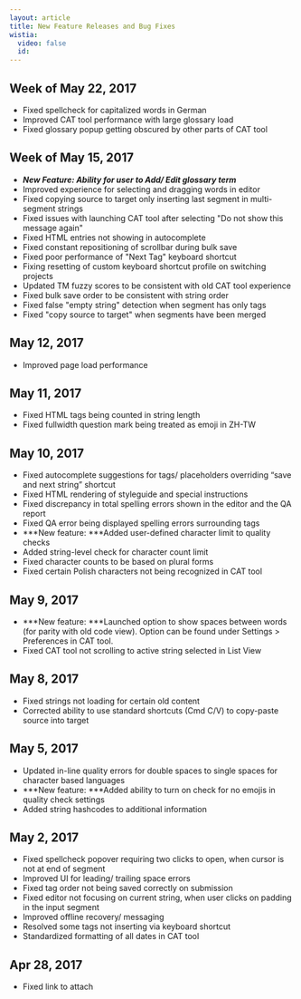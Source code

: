 ```yaml
---
layout: article
title: New Feature Releases and Bug Fixes
wistia:
  video: false
  id:
---
```



## Week of May 22, 2017

* Fixed spellcheck for capitalized words in German
* Improved CAT tool performance with large glossary load
* Fixed glossary popup getting obscured by other parts of CAT tool

## Week of May 15, 2017

* ***New Feature: Ability for user to Add/ Edit glossary term***
* Improved experience for selecting and dragging words in editor
* Fixed copying source to target only inserting last segment in multi-segment strings
* Fixed issues with launching CAT tool after selecting "Do not show this message again"
* Fixed HTML entries not showing in autocomplete
* Fixed constant repositioning of scrollbar during bulk save
* Fixed poor performance of "Next Tag" keyboard shortcut
* Fixing resetting of custom keyboard shortcut profile on switching projects
* Updated TM fuzzy scores to be consistent with old CAT tool experience
* Fixed bulk save order to be consistent with string order
* Fixed false "empty string" detection when segment has only tags
* Fixed "copy source to target" when segments have been merged

## May 12, 2017

* Improved page load performance

## May 11, 2017

* Fixed HTML tags being counted in string length
* Fixed fullwidth question mark being treated as emoji in ZH-TW

## May 10, 2017

* Fixed autocomplete suggestions for tags/ placeholders overriding “save and next string” shortcut
* Fixed HTML rendering of styleguide and special instructions
* Fixed discrepancy in total spelling errors shown in the editor and the QA report
* Fixed QA error being displayed spelling errors surrounding tags
* ***New feature:&nbsp;***Added user-defined character limit to quality checks&nbsp;
* Added string-level check for character count limit
* Fixed character counts to be based on plural forms
* Fixed certain Polish characters not being recognized in CAT tool

## May 9, 2017

* ***New feature:&nbsp;***Launched option to show spaces between words (for parity with old code view). Option can be found under Settings &gt; Preferences in CAT tool.
* Fixed CAT tool not scrolling to active string selected in List View

## May 8, 2017

* Fixed strings not loading for certain old content
* Corrected ability to use standard shortcuts (Cmd C/V) to copy-paste source into target

## May 5, 2017

* Updated in-line quality errors for double spaces to single spaces for character based languages
* ***New feature:&nbsp;***Added ability to turn on check for no emojis in quality check settings
* Added string hashcodes to additional information

## May 2, 2017

* Fixed spellcheck popover requiring two clicks to open, when cursor is not at end of segment
* Improved UI for leading/ trailing space errors
* Fixed tag order not being saved correctly on submission
* Fixed editor not focusing on current string, when user clicks on padding in the input segment&nbsp;
* Improved offline recovery/ messaging
* Resolved some tags not inserting via keyboard shortcut
* Standardized formatting of all dates in CAT tool

## Apr 28, 2017

* Fixed link to attach
